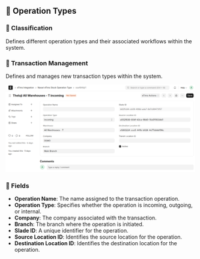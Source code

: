 ## 🚀 Operation Types

### 📂 Classification

Defines different operation types and their associated workflows within the system.

### 💼 Transaction Management

Defines and manages new transaction types within the system.

![Current Environment Identifier](../images/operation_type.png)

### 📝 Fields

- **Operation Name**: The name assigned to the transaction operation.
- **Operation Type**: Specifies whether the operation is incoming, outgoing, or internal.
- **Company**: The company associated with the transaction.
- **Branch**: The branch where the operation is initiated.
- **Slade ID**: A unique identifier for the operation.
- **Source Location ID**: Identifies the source location for the operation.
- **Destination Location ID**: Identifies the destination location for the operation.
